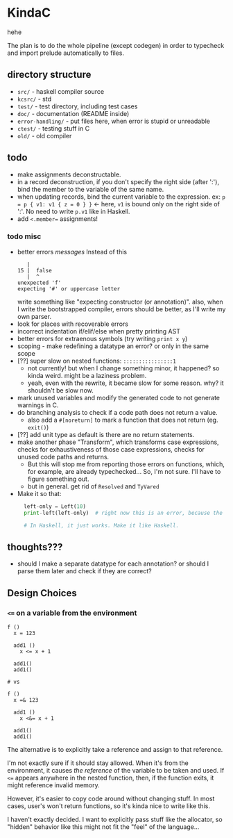 # KindaC

hehe

The plan is to do the whole pipeline (except codegen) in order to typecheck and import prelude automatically to files.

## directory structure

- `src/` - haskell compiler source
- `kcsrc/` - std
- `test/` - test directory, including test cases
- `doc/` - documentation (README inside)
- `error-handling/` - put files here, when error is stupid or unreadable
- `ctest/` - testing stuff in C
- `old/` - old compiler


## todo

- make assignments deconstructable.
- in a record deconstruction, if you don't specify the right side (after ':'), bind the member to the variable of the same name.
- when updating records, bind the current variable to the expression. ex: `p = p { v1: v1 { z = 0 } }` <- here, `v1` is bound only on the right side of ':'. No need to write `p.v1` like in Haskell.
- add `<.member=` assignments!


### todo misc
- better errors *messages*
  Instead of this
  ```
     |
  15 |  false
     |  ^
  unexpected 'f'
  expecting '#' or uppercase letter
  ```
  write something like "expecting constructor (or annotation)". also, when I write the bootstrapped compiler, errors should be better, as I'll write my own parser.
- look for places with recoverable errors
- incorrect indentation if/elif/else when pretty printing AST
- better errors for extraenous symbols (try writing `print x y`)
- scoping - make redefining a datatype an error? or only in the same scope
- [??] super slow on nested functions: `::::::::::::::::1`
  - not currently! but when I change something minor, it happened? so kinda weird. might be a laziness problem.
  - yeah, even with the rewrite, it became slow for some reason. why? it shouldn't be slow now.
- mark unused variables and modify the generated code to not generate warnings in C.
- do branching analysis to check if a code path does not return a value.
  - also add a `#[noreturn]` to mark a function that does not return (eg. `exit()`)
- [??] add unit type as default is there are no return statements.
- make another phase "Transform", which transforms case expressions, checks for exhaustiveness of those case expressions, checks for unused code paths and returns.
  - But this will stop me from reporting those errors on functions, which, for example, are already typechecked... So, I'm not sure. I'll have to figure something out.
  - but in general. get rid of `Resolved` and `TyVared`
- Make it so that:
  ```python
    left-only = Left(10)
    print-left(left-only)  # right now this is an error, because the type is Either Int a (with a being an "ambiguous" type)

    # In Haskell, it just works. Make it like Haskell.
  ```

## thoughts???
- should I make a separate datatype for each annotation? or should I parse them later and check if they are correct?

## Design Choices

### `<=` on a variable from the environment

```
f ()
  x = 123

  add1 ()
    x <= x + 1

  add1()
  add1()

# vs

f ()
  x =& 123

  add1 ()
    x <&= x + 1

  add1()
  add1()
```

The alternative is to explicitly take a reference and assign to that reference.

I'm not exactly sure if it should stay allowed. When it's from the environment, it causes *the reference* of the variable to be taken and used. If `<=` appears anywhere in the nested function, then, if the function exits, it might reference invalid memory.

However, it's easier to copy code around without changing stuff. In most cases, user's won't return functions, so it's kinda nice to write like this.

I haven't exactly decided. I want to explicitly pass stuff like the allocator, so "hidden" behavior like this might not fit the "feel" of the language...

